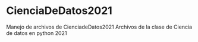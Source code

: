 # CienciaDeDatos2021
Manejo de archivos de CienciadeDatos2021
Archivos de la clase de Ciencia de datos en python 2021
